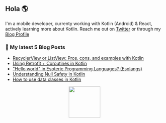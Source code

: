 ## Hola 🌎

I'm a mobile developer, currenty working with Kotlin (Android) & React, actively learning more about Kotlin. Reach me out on [Twitter](http://twitter.com/jbc7agg) or through my [Blog Profile](http://dev.to/jbc7ag) 


### 🔖 My latest 5 Blog Posts
<!-- BLOG-POST-LIST:START -->
- [RecyclerView or ListView: Pros, cons, and examples with Kotlin](https://dev.to/jbc7ag/recyclerview-or-listview-pros-cons-and-examples-with-kotlin-2nb2)
- [Using Retrofit + Coroutines in Kotlin](https://dev.to/jbc7ag/using-retrofit-coroutines-in-kotlin-15bc)
- ["Hello world" in Esoteric Programming Languages? (Esolangs)](https://dev.to/jbc7ag/hello-world-in-esoteric-programming-languages-esolangs-5122)
- [Understanding Null Safety in Kotlin](https://dev.to/jbc7ag/understanding-null-safety-in-kotlin-10e2)
- [How to use data classes in Kotlin](https://dev.to/jbc7ag/how-to-use-data-classes-in-kotlin-39gl)
<!-- BLOG-POST-LIST:END -->
<p align="center">
    <img height="100" width="100" src="https://images.vexels.com/media/users/3/162345/isolated/preview/950ef5d8ba4d6a1c3052141f90c5d2f2-narval-colmillo-aleta-cola-plana-by-vexels.png"/>
</p>
